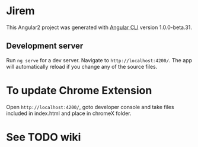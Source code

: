 # Jirem

This Angular2 project was generated with [Angular CLI](https://github.com/angular/angular-cli) version 1.0.0-beta.31.

## Development server
Run `ng serve` for a dev server. Navigate to `http://localhost:4200/`. The app will automatically reload if you change any of the source files.

# To update Chrome Extension
Open `http://localhost:4200/`, goto developer console and take files included in index.html and place in chromeX folder.



# See TODO wiki